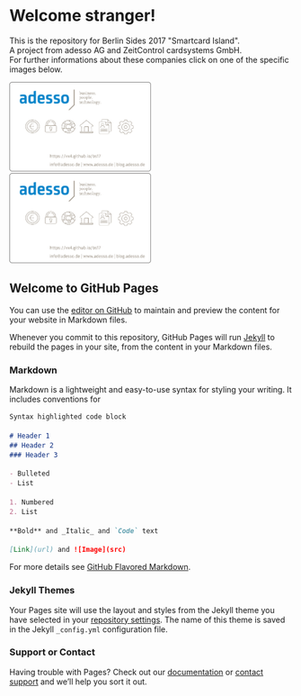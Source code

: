 # Welcome stranger!
This is the repository for Berlin Sides 2017 "Smartcard Island".</br>
A  project from adesso AG and ZeitControl cardsystems GmbH.</br>
For further informations about these companies click on one of the specific images below.</br>
<div><a href="https://adesso.de"><img src="TMW_Cardlayout_Preview3.png" float="left"  width="50%" ></a>
<a href="https://adesso.de"><img src="TMW_Cardlayout_Preview3.png" float="right" width="50%" ></a>
</div>

## Welcome to GitHub Pages

You can use the [editor on GitHub](https://github.com/VX4/bs17/edit/master/README.md) to maintain and preview the content for your website in Markdown files.

Whenever you commit to this repository, GitHub Pages will run [Jekyll](https://jekyllrb.com/) to rebuild the pages in your site, from the content in your Markdown files.

### Markdown

Markdown is a lightweight and easy-to-use syntax for styling your writing. It includes conventions for

```markdown
Syntax highlighted code block

# Header 1
## Header 2
### Header 3

- Bulleted
- List

1. Numbered
2. List

**Bold** and _Italic_ and `Code` text

[Link](url) and ![Image](src)
```

For more details see [GitHub Flavored Markdown](https://guides.github.com/features/mastering-markdown/).

### Jekyll Themes

Your Pages site will use the layout and styles from the Jekyll theme you have selected in your [repository settings](https://github.com/VX4/bs17/settings). The name of this theme is saved in the Jekyll `_config.yml` configuration file.

### Support or Contact

Having trouble with Pages? Check out our [documentation](https://help.github.com/categories/github-pages-basics/) or [contact support](https://github.com/contact) and we’ll help you sort it out.
